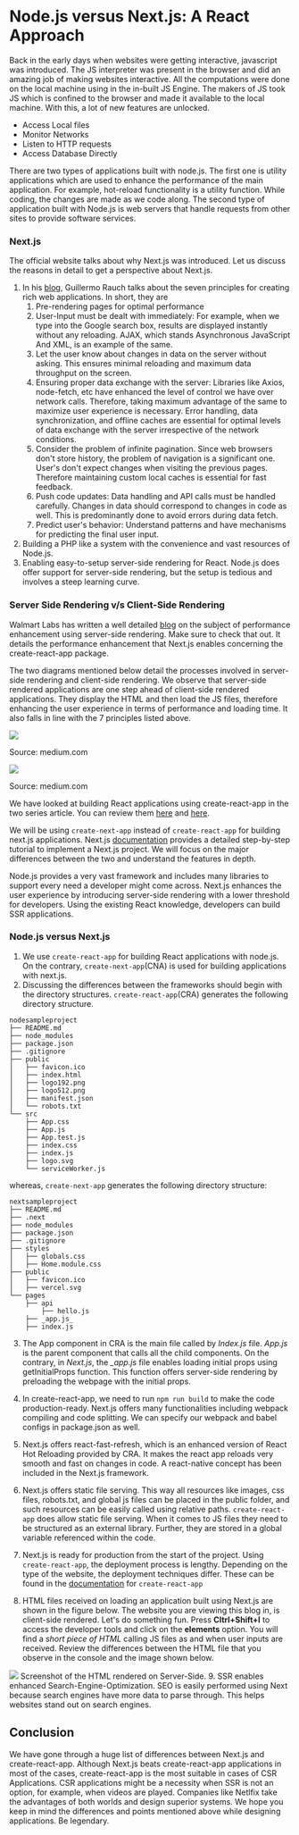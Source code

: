 # Node.js versus Next.js: A React Approach

Back in the early days when websites were getting interactive, javascript was introduced. The JS interpreter was present in the browser and did an amazing job of making websites interactive. All the computations were done on the local machine using in the in-built JS Engine. The makers of JS took JS which is confined to the browser and made it available to the local machine. With this, a lot of new features are unlocked.
* Access Local files
* Monitor Networks
* Listen to HTTP requests
* Access Database Directly

There are two types of applications built with node.js. The first one is utility applications which are used to enhance the performance of the main application. For example, hot-reload functionality is a utility function. While coding, the changes are made as we code along. The second type of application built with Node.js is web servers that handle requests from other sites to provide software services. 

### Next.js

The official website talks about why Next.js was introduced. Let us discuss the reasons in detail to get a perspective about Next.js. 

1. In his [blog](https://rauchg.com/2014/7-principles-of-rich-web-applications), Guillermo Rauch talks about the seven principles for creating rich web applications. In short, they are
   1. Pre-rendering pages for optimal performance
   2. User-Input must be dealt with immediately: For example, when we type into the Google search box, results are displayed instantly without any reloading. AJAX, which stands Asynchronous JavaScript And XML, is an example of the same.
   3. Let the user know about changes in data on the server without asking. This ensures minimal reloading and maximum data throughput on the screen.
   4. Ensuring proper data exchange with the server: Libraries like Axios, node-fetch, etc have enhanced the level of control we have over network calls. Therefore, taking maximum advantage of the same to maximize user experience is necessary. Error handling, data synchronization, and offline caches are essential for optimal levels of data exchange with the server irrespective of the network conditions.
   5. Consider the problem of infinite pagination. Since web browsers don't store history, the problem of navigation is a significant one. User's don't expect changes when visiting the previous pages. Therefore maintaining custom local caches is essential for fast feedback.
   6. Push code updates: Data handling and API calls must be handled carefully. Changes in data should correspond to changes in code as well. This is predominantly done to avoid errors during data fetch.
   7. Predict user's behavior: Understand patterns and have mechanisms for predicting the final user input.
2. Building a PHP like a system with the convenience and vast resources of Node.js.
3. Enabling easy-to-setup server-side rendering for React. Node.js does offer support for server-side rendering, but the setup is tedious and involves a steep learning curve.
   
### Server Side Rendering v/s Client-Side Rendering
Walmart Labs has written a well detailed [blog](https://medium.com/walmartglobaltech/the-benefits-of-server-side-rendering-over-client-side-rendering-5d07ff2cefe8) on the subject of performance enhancement using server-side rendering. Make sure to check that out. It details the performance enhancement that Next.js enables concerning the create-react-app package.

The two diagrams mentioned below detail the processes involved in server-side rendering and client-side rendering. We observe that server-side rendered applications are one step ahead of client-side rendered applications. They display the HTML and then load the JS files, therefore enhancing the user experience in terms of performance and loading time. It also falls in line with the 7 principles listed above.

![](ssr.jpg)

Source: medium.com

![](csr.jpg)

Source: medium.com

We have looked at building React applications using create-react-app in the two series article. You can review them [here](https://www.section.io/engineering-education/build-an-outlook-clone-using-react/) and [here](https://www.section.io/engineering-education/build-an-outlook-clone-using-react-hooks/).

We will be using ```create-next-app``` instead of ```create-react-app``` for building next.js applications. Next.js [documentation](https://nextjs.org/learn/basics/create-nextjs-app) provides a detailed step-by-step tutorial to implement a Next.js project. We will focus on the major differences between the two and understand the features in depth.

Node.js provides a very vast framework and includes many libraries to support every need a developer might come across. Next.js enhances the user experience by introducing server-side rendering with a lower threshold for developers. Using the existing React knowledge, developers can build SSR applications.

### Node.js versus Next.js
1. We use ```create-react-app``` for building React applications with node.js. On the contrary, ```create-next-app```(CNA) is used for building applications with next.js.
2. Discussing the differences between the frameworks should begin with the directory structures. ```create-react-app```(CRA) generates the following directory structure.

```
nodesampleproject
├── README.md
├── node_modules
├── package.json
├── .gitignore
├── public
│   ├── favicon.ico
│   ├── index.html
│   ├── logo192.png
│   ├── logo512.png
│   ├── manifest.json
│   └── robots.txt
└── src
    ├── App.css
    ├── App.js
    ├── App.test.js
    ├── index.css
    ├── index.js
    ├── logo.svg
    └── serviceWorker.js
```
whereas, ```create-next-app``` generates the following directory structure:
```
nextsampleproject
├── README.md
├── .next
├── node_modules
├── package.json
├── .gitignore
├── styles
│   ├── globals.css
│   ├── Home.module.css
├── public
│   ├── favicon.ico
│   ├── vercel.svg
└── pages
    ├── api
        ├── hello.js
    ├── _app.js_
    ├── index.js
```
3. The App component in CRA is the main file called by *Index.js* file. *App.js* is the parent component that calls all the child components. On the contrary, in *Next.js*,  the *_app.js* file enables loading initial props using getInitialProps function. This function offers server-side rendering by preloading the webpage with the initial props.
4. In create-react-app, we need to run ```npm run build``` to make the code production-ready. Next.js offers many functionalities including webpack compiling and code splitting. We can specify our webpack and babel configs in package.json as well.

5. Next.js offers react-fast-refresh, which is an enhanced version of React Hot Reloading provided by CRA. It makes the react app reloads very smooth and fast on changes in code. A react-native concept has been included in the Next.js framework.
   
6. Next.js offers static file serving. This way all resources like images, css files, robots.txt, and global js files can be placed in the public folder, and such resources can be easily called using relative paths. ```create-react-app``` does allow static file serving. When it comes to JS files they need to be structured as an external library. Further, they are stored in a global variable referenced within the code.
   
7. Next.js is ready for production from the start of the project. Using ```create-react-app```, the deployment process is lengthy. Depending on the type of the website, the deployment techniques differ. These can be found in the [documentation](https://create-react-app.dev/docs/deployment/) for ```create-react-app```
   
8. HTML files received on loading an application built using Next.js are shown in the figure below. The website you are viewing this blog in, is client-side rendered. Let's do something fun. Press **Cltrl+Shift+I** to access the developer tools and click on the **elements** option. You will find a *short piece of HTML* calling JS files as and when user inputs are received. Review the differences between the HTML file that you observe in the console and the image shown below.
   
![](ssr_lookup.jpg)
Screenshot of the HTML rendered on Server-Side.
9. SSR enables enhanced Search-Engine-Optimization. SEO is easily performed using Next because search engines have more data to parse through. This helps websites stand out on search engines.
    
## Conclusion

We have gone through a huge list of differences between Next.js and create-react-app. Although Next.js beats create-react-app applications in most of the cases, create-react-app is the most suitable in cases of CSR Applications. CSR applications might be a necessity when SSR is not an option, for example, when videos are played. Companies like Netlfix take the advantages of both worlds and design superior systems. We hope you keep in mind the differences and points mentioned above while designing applications. Be legendary. 
